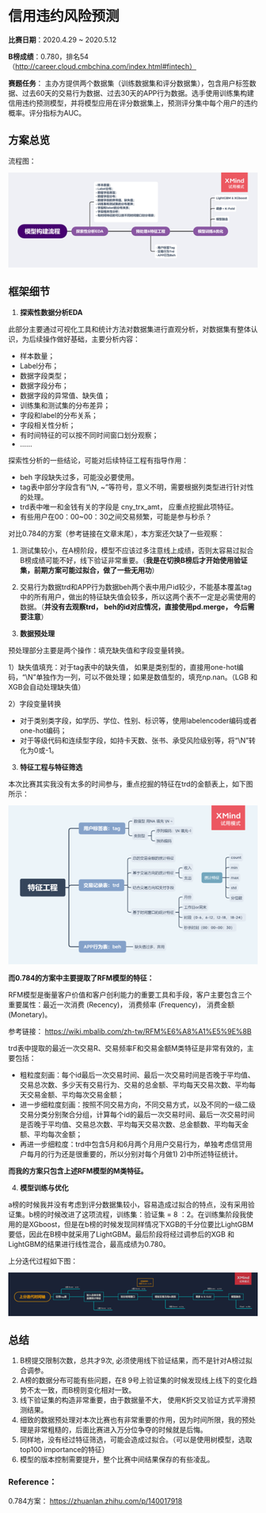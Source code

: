 # 信用违约风险预测	

**比赛日期**：2020.4.29 ~ 2020.5.12

**B榜成绩**：0.780，排名54（http://career.cloud.cmbchina.com/index.html#fintech）

**赛题任务**： 主办方提供两个数据集（训练数据集和评分数据集），包含用户标签数据、过去60天的交易行为数据、过去30天的APP行为数据。选手使用训练集构建信用违约预测模型，并将模型应用在评分数据集上，预测评分集中每个用户的违约概率。评分指标为AUC。

## 方案总览

流程图：

![模型构建流程](.\img\模型构建流程.png)



## 框架细节

1. **探索性数据分析EDA**

此部分主要通过可视化工具和统计方法对数据集进行直观分析，对数据集有整体认识，为后续操作做好基础，主要分析内容：

- 样本数量；
- Label分布；
- 数据字段类型；
- 数据字段分布；
- 数据字段的异常值、缺失值；
- 训练集和测试集的分布差异；
- 字段和label的分布关系；
- 字段相关性分析；
- 有时间特征的可以按不同时间窗口划分观察；
- ……

探索性分析的一些结论，可能对后续特征工程有指导作用：

+ beh 字段缺失过多，可能没必要使用。
+ tag表中部分字段含有“\N, ~”等符号，意义不明，需要根据列类型进行针对性的处理。
+ trd表中唯一和金钱有关的字段是 cny_trx_amt， 应重点挖掘此项特征。
+ 有些用户在00：00~00：30之间交易频繁，可能是参与秒杀？



对比0.784的方案（参考链接在文章末尾），本方案还欠缺了一些观察：

1. 测试集较小，在A榜阶段，模型不应该过多注意线上成绩，否则太容易过拟合B榜成绩可能不好，线下验证非常重要。（**我是在切换B榜后才开始使用验证集，前期方案可能过拟合，做了一些无用功**）
2. 交易行为数据trd和APP行为数据beh两个表中用户id较少，不能基本覆盖tag中的所有用户，做出的特征缺失值会较多，所以这两个表不一定是必需使用的数据。（**并没有去观察trd， beh的id对应情况，直接使用pd.merge， 今后需要注意**）



2. **数据预处理**

预处理部分主要是两个操作：填充缺失值和字段变量转换。

1）缺失值填充：对于tag表中的缺失值， 如果是类别型的，直接用one-hot编码，“\N”单独作为一列，可以不做处理；如果是数值型的，填充np.nan。（LGB 和 XGB会自动处理缺失值）

2）字段变量转换

- 对于类别类字段，如学历、学位、性别、标识等，使用labelencoder编码或者one-hot编码；
- 对于等级代码和连续型字段，如持卡天数、张书、承受风险级别等，将“\N”转化为0或-1。



3. **特征工程与特征筛选**

本次比赛其实我没有太多的时间参与，重点挖掘的特征在trd的金额表上，如下图所示：

![特征工程](.\img\特征工程.png)

**而0.784的方案中主要提取了RFM模型的特征：**

RFM模型是衡量客户价值和客户创利能力的重要工具和手段，客户主要包含三个重要属性：最近一次消费 (Recency)， 消费频率 (Frequency)， 消费金额 (Monetary)。

参考链接： <https://wiki.mbalib.com/zh-tw/RFM%E6%A8%A1%E5%9E%8B>



trd表中提取的最近一次交易R、交易频率F和交易金额M类特征是非常有效的，主要包括：

- 粗粒度刻画：每个id最后一次交易时间、最后一次交易时间是否晚于平均值、交易总次数、多少天有交易行为、交易的总金额、平均每天交易次数、平均每天交易金额、平均每次交易金额；
- 进一步细粒度刻画：按照不同交易方向，不同交易方式，以及不同的一级二级交易分类分别聚合分组，计算每个id的最后一次交易时间、最后一次交易时间是否晚于平均值、交易总次数、平均每天交易次数、总金额数、平均每天金额、平均每次金额；
- 再进一步细粒度：trd中包含5月和6月两个月用户交易行为，单独考虑信贷用户每月的行为还是很重要的，所以分别对每个月做1)     2)中所述特征统计。

**而我的方案只包含上述RFM模型的M类特征。**

4. **模型训练与优化**

a榜的时候我并没有考虑到评分数据集较小，容易造成过拟合的特点，没有采用验证集。b榜的时候改进了这项流程，训练集：验证集 = 8 ：2。在训练集阶段我使用的是XGboost，但是在b榜的时候发现同样情况下XGB的千分位要比LightGBM要低，因此在B榜中就采用了LightGBM。最后阶段将经过调参后的XGB 和 LightGBM的结果进行线性混合，最高成绩为0.780。

上分迭代过程如下图：

![上分迭代时间轴](.\img\上分迭代时间轴.png)



## 总结

1. B榜提交限制次数，总共才9次, 必须使用线下验证结果，而不是针对A榜过拟合调参。
2. A榜的数据分布可能有些问题，在8 9号上验证集的时候发现线上线下的变化趋势不太一致，而B榜则变化相对一致。
3. 线下验证集的构造非常重要，由于数据量不大， 使用K折交叉验证方式平滑预测结果。
4. 细致的数据预处理对本次比赛也有非常重要的作用，因为时间所限，我的预处理是非常粗糙的，后面比赛进入万分位争夺的时候就是后悔。
5. 同样地，没有经过特征筛选，可能会造成过拟合。（可以是使用树模型，选取top100 importance的特征）
6. 模型的版本控制需要提升，整个比赛中间结果保存的有些凌乱。

### Reference：

0.784方案： <https://zhuanlan.zhihu.com/p/140017918>
